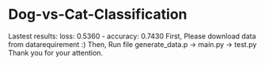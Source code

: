 # Dog-vs-Cat-Classification
Lastest results: loss: 0.5360 - accuracy: 0.7430
First, Please download data from datarequirement :)
Then, Run file generate_data.p -> main.py -> test.py
Thank you for your attention.
